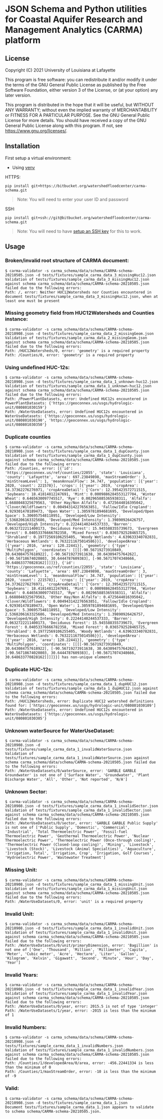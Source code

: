 # JSON Schema and Python utilities for Coastal Aquifer Research and Management Analytics (CARMA) platform

## License
Copyright (C) 2021 University of Louisiana at Lafayette

This program is free software: you can redistribute it and/or modify it under the terms of the GNU General Public
License as published by the Free Software Foundation, either version 3 of the License, or (at your option) any later
version.

This program is distributed in the hope that it will be useful, but WITHOUT ANY WARRANTY; without even the implied
warranty of MERCHANTABILITY or FITNESS FOR A PARTICULAR PURPOSE. See the GNU General Public License for more details.
You should have received a copy of the GNU General Public License along with this program.
If not, see <https://www.gnu.org/licenses/>.

## Installation

First setup a virtual environment:
- Using [venv](https://docs.python.org/3/library/venv.html)

HTTPS:
```
pip install git+https://bitbucket.org/watershedfloodcenter/carma-schema.git
```

> Note: You will need to enter your user ID and password

SSH:
```
pip install git+ssh://git@bitbucket.org/watershedfloodcenter/carma-schema.git
```

> Note: You will need to have [setup an SSH key](https://confluence.atlassian.com/bitbucket/set-up-an-ssh-key-728138079.html) for this to work.

## Usage

### Broken/invalid root structure of CARMA document:
```
$ carma-validator -s carma_schema/data/schema/CARMA-schema-20210505.json -d tests/fixtures/sample_carma_data_3_missingHuc12.json
Validation of tests/fixtures/sample_carma_data_3_missingHuc12.json against schema carma_schema/data/schema/CARMA-schema-20210505.json failed due to the following errors:
Path: /, error: Neither HUC12Watersheds nor Counties encountered in document tests/fixtures/sample_carma_data_3_missingHuc12.json, when at least one must be present
```

### Missing geometry field from HUC12Watersheds and Counties instance:
```
$ carma-validator -s carma_schema/data/schema/CARMA-schema-20210908.json -d tests/fixtures/sample_carma_data_2_missingGeom.json
Validation of tests/fixtures/sample_carma_data_2_missingGeom.json against schema carma_schema/data/schema/CARMA-schema-20210505.json failed due to the following errors:
Path: /HUC12Watersheds/0, error: 'geometry' is a required property
Path: /Counties/0, error: 'geometry' is a required property
```

### Using undefined HUC-12s:
```
$ carma-validator -s carma_schema/data/schema/CARMA-schema-20210908.json -d tests/fixtures/sample_carma_data_1_unknown-huc12.json
Validation of tests/fixtures/sample_carma_data_1_unknown-huc12.json against schema carma_schema/data/schema/CARMA-schema-20210505.json failed due to the following errors:
Path: /PowerPlantDatasets, error: Undefined HUC12s encountered in PowerPlantDatasets: {'https://geoconnex.us/usgs/hydrologic-unit/080801030159'}
Path: /WaterUseDatasets, error: Undefined HUC12s encountered in WaterUseDatasets: {'https://geoconnex.us/usgs/hydrologic-unit/080801030190', 'https://geoconnex.us/usgs/hydrologic-unit/080801030350'}
```

### Duplicate counties
```
$ carma-validator -s carma_schema/data/schema/CARMA-schema-20210908.json -d tests/fixtures/sample_carma_data_1_dupCounty.json
Validation of tests/fixtures/sample_carma_data_1_dupCounty.json against schema carma_schema/data/schema/CARMA-schema-20210505.json failed due to the following errors:
Path: /Counties, error: [{'id': 'https://geoconnex.us/ref/counties/22055', 'state': 'Louisiana', 'county': 'Lafayette', 'area': 697.23849898, 'maxStreamOrder': 3, 'minStreamLevel': 1, 'meanAnnualFlow': 34.747, 'population': [{'year': 2020, 'count': 221578}], 'crops': [{'year': 2019, 'cropArea': 34.37362276276971, 'cropAreaDetail': {'Corn': 12.395423572711515, 'Soybeans': 18.41814812247691, 'Mint': 0.0009886284553127704, 'Winter Wheat': 0.6465630097745517, 'Rye': 0.002965885365938311, 'Alfalfa': 1.6688048325679563, 'Other Hay/Non Alfalfa': 0.4725644016395042, 'Clover/Wildflowers': 0.004943142276563851, 'Fallow/Idle Cropland': 4.929301478189473, 'Open Water': 1.3059781894681695, 'Developed/Open Space': 5.306957548118951, 'Developed/Low Intensity': 2.5368206163325686, 'Developed/Med Intensity': 1.39890926426757, 'Developed/High Intensity': 0.22244140244537333, 'Barren': 0.0632722211400173, 'Deciduous Forest': 15.945588355739673, 'Evergreen Forest': 0.04053376666782358, 'Mixed Forest': 0.0365792528465725, 'Shrubland': 0.19772569106255405, 'Woody Wetlands': 4.639633340782831, 'Herbaceous Wetlands': 0.7632211675014586}}], 'developedArea': [{'year': 2016, 'area': 120.22441}], 'geometry': {'type': 'MultiPolygon', 'coordinates': [[[[-90.56719273910849, 30.643084757618922], [-90.56719273911638, 30.64309475764262], [-90.56718674020803, 30.6444787609383], [-90.56717074348666, 30.648633770828162]]]]}}, {'id': 'https://geoconnex.us/ref/counties/22055', 'state': 'Louisiana', 'county': 'Lafayette', 'area': 697.23849898, 'maxStreamOrder': 3, 'minStreamLevel': 1, 'meanAnnualFlow': 34.747, 'population': [{'year': 2020, 'count': 221578}], 'crops': [{'year': 2019, 'cropArea': 34.37362276276971, 'cropAreaDetail': {'Corn': 12.395423572711515, 'Soybeans': 18.41814812247691, 'Mint': 0.0009886284553127704, 'Winter Wheat': 0.6465630097745517, 'Rye': 0.002965885365938311, 'Alfalfa': 1.6688048325679563, 'Other Hay/Non Alfalfa': 0.4725644016395042, 'Clover/Wildflowers': 0.004943142276563851, 'Fallow/Idle Cropland': 4.929301478189473, 'Open Water': 1.3059781894681695, 'Developed/Open Space': 5.306957548118951, 'Developed/Low Intensity': 2.5368206163325686, 'Developed/Med Intensity': 1.39890926426757, 'Developed/High Intensity': 0.22244140244537333, 'Barren': 0.0632722211400173, 'Deciduous Forest': 15.945588355739673, 'Evergreen Forest': 0.04053376666782358, 'Mixed Forest': 0.0365792528465725, 'Shrubland': 0.19772569106255405, 'Woody Wetlands': 4.639633340782831, 'Herbaceous Wetlands': 0.7632211675014586}}], 'developedArea': [{'year': 2016, 'area': 120.22441}], 'geometry': {'type': 'MultiPolygon', 'coordinates': [[[[-90.56719273910849, 30.643084757618922], [-90.56719273911638, 30.64309475764262], [-90.56718674020803, 30.6444787609383], [-90.56717074348666, 30.648633770828162]]]]}}] has non-unique elements
```

### Duplicate HUC-12s:
```
$ carma-validator -s carma_schema/data/schema/CARMA-schema-20210908.json -d tests/fixtures/sample_carma_data_1_dupHUC12.json
Validation of tests/fixtures/sample_carma_data_1_dupHUC12.json against schema carma_schema/data/schema/CARMA-schema-20210505.json failed due to the following errors:
Path: /HUC12Watersheds, error: Duplicate HUC12 watershed definitions found for: ['https://geoconnex.us/usgs/hydrologic-unit/080801030109']
Path: /WaterUseDatasets, error: Undefined HUC12s encountered in WaterUseDatasets: {'https://geoconnex.us/usgs/hydrologic-unit/080801030305'}
```

### Unknown waterSource for WaterUseDataset:
```
$ carma-validator -s carma_schema/data/schema/CARMA-schema-20210908.json -d tests/fixtures/sample_carma_data_1_invalidWaterSource.json
Validation of tests/fixtures/sample_carma_data_1_invalidWaterSource.json against schema carma_schema/data/schema/CARMA-schema-20210505.json failed due to the following errors:
Path: /WaterUseDatasets/0/waterSource, error: 'GARBLE GARBLE Groundwater' is not one of ['Surface Water', 'Groundwater', 'Plant Discharge Water', 'All', 'Other', 'Not reported', 'N/A']
```

### Unknown Sector:
```
$ carma-validator -s carma_schema/data/schema/CARMA-schema-20210908.json -d tests/fixtures/sample_carma_data_1_invalidSector.json
Validation of tests/fixtures/sample_carma_data_1_invalidSector.json against schema carma_schema/data/schema/CARMA-schema-20210505.json failed due to the following errors:
Path: /WaterUseDatasets/0/sector, error: 'GARBLE GARBLE Public Supply' is not one of ['Public Supply', 'Domestic', 'Commercial', 'Industrial', 'Total Thermoelectric Power', 'Fossil-fuel Thermoelectric Power', 'Geothermal Thermoelectric Power', 'Nuclear Thermoelectric Power', 'Thermoelectric Power (Once-through cooling)', 'Thermoelectric Power (Closed-loop cooling)', 'Mining', 'Livestock', 'Livestock (Stock)', 'Livestock (Animal Specialties)', 'Aquaculture', 'Irrigation, Total', 'Irrigation, Crop', 'Irrigation, Golf Courses', 'Hydroelectric Power', 'Wastewater Treatment']
```

### Missing Unit:
```
$ carma-validator -s carma_schema/data/schema/CARMA-schema-20210908.json -d tests/fixtures/sample_carma_data_1_missingUnit.json
Validation of tests/fixtures/sample_carma_data_1_missingUnit.json against schema carma_schema/data/schema/CARMA-schema-20210505.json failed due to the following errors:
Path: /WaterUseDatasets/0, error: 'unit' is a required property
```

### Invalid Unit:
```
$ carma-validator -s carma_schema/data/schema/CARMA-schema-20210908.json -d tests/fixtures/sample_carma_data_1_invalidUnit.json
Validation of tests/fixtures/sample_carma_data_1_invalidUnit.json against schema carma_schema/data/schema/CARMA-schema-20210505.json failed due to the following errors:
Path: /WaterUseDatasets/0/unit/primaryDimension, error: 'Bagillion' is not one of ['One', 'Thousand', 'Million', 'Millimeter', 'Capita', 'Meter', 'Cubic meter', 'Acre', 'Hectare', 'Liter', 'Gallon', 'Kilogram', 'Kelvin', 'Gigawatt', 'Second', 'Minute', 'Hour', 'Day', 'Year']
```

### Invalid Years:
```
$ carma-validator -s carma_schema/data/schema/CARMA-schema-20210908.json -d tests/fixtures/sample_carma_data_1_invalidYear.json
Validation of tests/fixtures/sample_carma_data_1_invalidYear.json against schema carma_schema/data/schema/CARMA-schema-20210505.json failed due to the following errors:
Path: /WaterUseDatasets/0/year, error: 2015.5 is not of type 'integer'
Path: /WaterUseDatasets/1/year, error: -2015 is less than the minimum of 1
```

### Invalid Numbers:
```
$ carma-validator -s carma_schema/data/schema/CARMA-schema-20210908.json -d tests/fixtures/sample_carma_data_1_invalidNumbers.json
Validation of tests/fixtures/sample_carma_data_1_invalidNumbers.json against schema carma_schema/data/schema/CARMA-schema-20210505.json failed due to the following errors:
Path: /Counties/1/developedArea/0/area, error: -456.22441334 is less than the minimum of 0
Path: /Counties/1/maxStreamOrder, error: -10 is less than the minimum of -9
```

### Valid:
```
$ carma-validator -s carma_schema/data/schema/CARMA-schema-20210908.json -d tests/fixtures/sample_carma_data_1.json
Document tests/fixtures/sample_carma_data_1.json appears to validate to schema schema/CARMA-schema-20210505.json.
```
